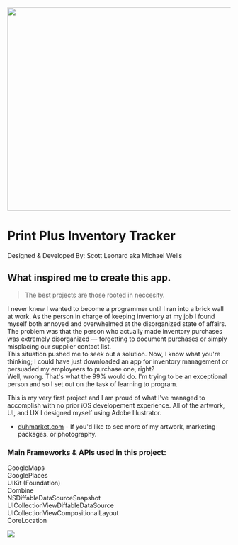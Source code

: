 
<img src="https://user-images.githubusercontent.com/49104738/69907336-6c8c0700-13a1-11ea-8f48-c92151d7c9a1.jpg" width="950" height="460">

# Print Plus Inventory Tracker
Designed & Developed By: Scott Leonard aka Michael Wells

## What inspired me to create this app.

>The best projects are those rooted in neccesity. 

I never knew I wanted to become a programmer until I ran into a brick wall at work. As the person in charge of keeping inventory at my job I found myself both annoyed and overwhelmed at the disorganized state of affairs. The problem was that the person who actually made inventory purchases was extremely disorganized — forgetting to document purchases or simply misplacing our supplier contact list. \
This situation pushed me to seek out a solution. Now, I know what you're thinking; I could have just downloaded an app for inventory management or persuaded my employeers to purchase one, right? \
Well, wrong. That's what the 99% would do. I'm trying to be an exceptional person and so I set out on the task of learning to program.

This is my very first project and I am proud of what I've managed to accomplish with no prior iOS developement experience. All of the artwork, UI, and UX I designed myself using Adobe Illustrator. 

* [duhmarket.com](http://www.duhmarket.com) - If you'd like to see more of my artwork, marketing packages, or photography.

### Main Frameworks & APIs used in this project:

GoogleMaps \
GooglePlaces \
UIKit (Foundation)\
Combine \
NSDiffableDataSourceSnapshot \
UICollectionViewDiffableDataSource \
UICollectionViewCompositionalLayout \
CoreLocation 

[![](https://user-images.githubusercontent.com/49104738/69907513-559ae400-13a4-11ea-9e0e-e4caf6db1692.jpg)](https://apps.apple.com/us/app/print-plus-inventory-tracker/id1484276877)


